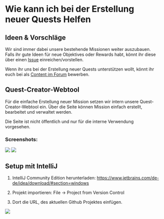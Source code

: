 # Wie kann ich bei der Erstellung neuer Quests Helfen

## Ideen & Vorschläge

Wir sind immer dabei unsere bestehende Missionen weiter auszubauen. 
Falls ihr gute Ideen für neue Objektives oder Rewards habt, könnt ihr diese über einen [Issue](https://github.com/Cytooxien/Cytooxien-Mission-Template/issues/new/choose) einreichen/vorstellen.


Wenn ihr uns bei der Erstellung neuer Quests unterstützen wollt, könnt ihr euch bei als [Content im Forum](https://cxn.link/quest-content) bewerben.

## Quest-Creator-Webtool

Für die einfache Erstellung neuer Mission setzen wir intern unsere Quest-Creator-Webtool ein.
Über die Seite können Mission einfach erstellt, bearbeitet und verwaltet werden.

Die Seite ist nicht öffentlich und nur für die interne Verwendung vorgesehen.

### Screenshots:

![](https://i.imgur.com/HH0UnJl.png)
![](https://i.imgur.com/rozkyfK.png)

## Setup mit IntelliJ

1. IntelliJ Community Edition herunterladen: https://www.jetbrains.com/de-de/idea/download/#section=windows

2. Projekt importieren: File -> Project from Version Control

3. Dort die URL, des aktuellen Github Projektes einfügen.

![](https://i.imgur.com/xsnmqua.png)
